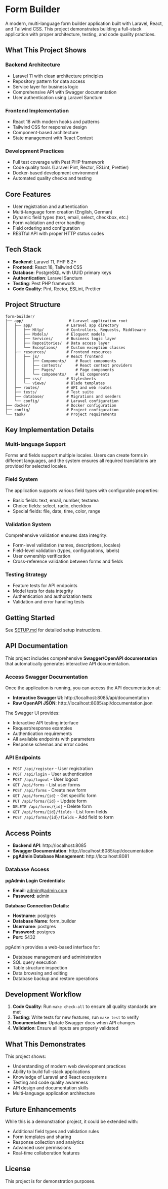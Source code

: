 # Form Builder

A modern, multi-language form builder application built with Laravel, React, and Tailwind CSS. This project demonstrates building a full-stack application with proper architecture, testing, and code quality practices.

## What This Project Shows

### Backend Architecture

- Laravel 11 with clean architecture principles
- Repository pattern for data access
- Service layer for business logic
- Comprehensive API with Swagger documentation
- User authentication using Laravel Sanctum

### Frontend Implementation

- React 18 with modern hooks and patterns
- Tailwind CSS for responsive design
- Component-based architecture
- State management with React Context

### Development Practices

- Full test coverage with Pest PHP framework
- Code quality tools (Laravel Pint, Rector, ESLint, Prettier)
- Docker-based development environment
- Automated quality checks and testing

## Core Features

- User registration and authentication
- Multi-language form creation (English, German)
- Dynamic field types (text, email, select, checkbox, etc.)
- Form validation and error handling
- Field ordering and configuration
- RESTful API with proper HTTP status codes

## Tech Stack

- **Backend**: Laravel 11, PHP 8.2+
- **Frontend**: React 18, Tailwind CSS
- **Database**: PostgreSQL with UUID primary keys
- **Authentication**: Laravel Sanctum
- **Testing**: Pest PHP framework
- **Code Quality**: Pint, Rector, ESLint, Prettier

## Project Structure

```
form-builder/
├── app/                    # Laravel application root
│   ├── app/               # Laravel app directory
│   │   ├── Http/          # Controllers, Requests, Middleware
│   │   ├── Models/        # Eloquent models
│   │   ├── Services/      # Business logic layer
│   │   ├── Repositories/  # Data access layer
│   │   └── Exceptions/    # Custom exception classes
│   ├── resources/         # Frontend resources
│   │   ├── js/            # React frontend
│   │   │   ├── Components/    # React components
│   │   │   ├── contexts/      # React context providers
│   │   │   ├── Pages/         # Page components
│   │   │   └── components/    # UI components
│   │   ├── css/           # Stylesheets
│   │   └── views/         # Blade templates
│   ├── routes/            # API and web routes
│   ├── tests/             # Test suite
│   ├── database/          # Migrations and seeders
│   └── config/            # Laravel configuration
├── docker/                # Docker configuration
├── config/                # Project configuration
└── task/                  # Project requirements
```

## Key Implementation Details

### Multi-language Support

Forms and fields support multiple locales. Users can create forms in different languages, and the system ensures all required translations are provided for selected locales.

### Field System

The application supports various field types with configurable properties:

- Basic fields: text, email, number, textarea
- Choice fields: select, radio, checkbox
- Special fields: file, date, time, color, range

### Validation System

Comprehensive validation ensures data integrity:

- Form-level validation (names, descriptions, locales)
- Field-level validation (types, configurations, labels)
- User ownership verification
- Cross-reference validation between forms and fields

### Testing Strategy

- Feature tests for API endpoints
- Model tests for data integrity
- Authentication and authorization tests
- Validation and error handling tests

## Getting Started

See [SETUP.md](SETUP.md) for detailed setup instructions.

## API Documentation

This project includes comprehensive **Swagger/OpenAPI documentation** that automatically generates interactive API documentation.

### Access Swagger Documentation

Once the application is running, you can access the API documentation at:

- **Interactive Swagger UI**: http://localhost:8085/api/documentation
- **Raw OpenAPI JSON**: http://localhost:8085/api/documentation.json

The Swagger UI provides:

- Interactive API testing interface
- Request/response examples
- Authentication requirements
- All available endpoints with parameters
- Response schemas and error codes

### API Endpoints

- `POST /api/register` - User registration
- `POST /api/login` - User authentication
- `POST /api/logout` - User logout
- `GET /api/forms` - List user forms
- `POST /api/forms` - Create new form
- `GET /api/forms/{id}` - Get specific form
- `PUT /api/forms/{id}` - Update form
- `DELETE /api/forms/{id}` - Delete form
- `GET /api/forms/{id}/fields` - List form fields
- `POST /api/forms/{id}/fields` - Add field to form

## Access Points

- **Backend API**: http://localhost:8085
- **Swagger Documentation**: http://localhost:8085/api/documentation
- **pgAdmin Database Management**: http://localhost:8081

### Database Access

**pgAdmin Login Credentials:**

- **Email**: admin@admin.com
- **Password**: admin

**Database Connection Details:**

- **Hostname**: postgres
- **Database Name**: form_builder
- **Username**: postgres
- **Password**: postgres
- **Port**: 5432

pgAdmin provides a web-based interface for:

- Database management and administration
- SQL query execution
- Table structure inspection
- Data browsing and editing
- Database backup and restore operations

## Development Workflow

1. **Code Quality**: Run `make check-all` to ensure all quality standards are met
2. **Testing**: Write tests for new features, run `make test` to verify
3. **Documentation**: Update Swagger docs when API changes
4. **Validation**: Ensure all inputs are properly validated

## What This Demonstrates

This project shows:

- Understanding of modern web development practices
- Ability to build full-stack applications
- Knowledge of Laravel and React ecosystems
- Testing and code quality awareness
- API design and documentation skills
- Multi-language application architecture

## Future Enhancements

While this is a demonstration project, it could be extended with:

- Additional field types and validation rules
- Form templates and sharing
- Response collection and analytics
- Advanced user permissions
- Real-time collaboration features

## License

This project is for demonstration purposes.
